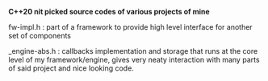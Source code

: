 **C++20 nit picked source codes of various projects of mine**


fw-impl.h : part of a framework to provide high level interface for another set of components 

_engine-abs.h : callbacks implementation and storage that runs at the core level of my framework/engine, 
gives very neaty interaction with many parts of said project and nice looking code. 

